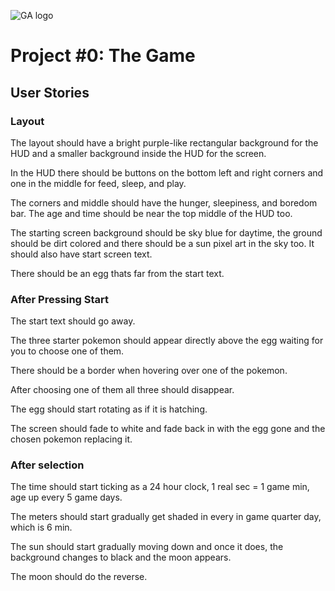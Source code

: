 ![GA logo](https://ga-dash.s3.amazonaws.com/production/assets/logo-9f88ae6c9c3871690e33280fcf557f33.png)
# Project #0: The Game

## User Stories

### Layout

The layout should have a bright purple-like rectangular background for the HUD and a smaller background inside the HUD for the screen.

In the HUD there should be buttons on the bottom left and right corners and one in the middle for feed, sleep, and play. 

The corners and middle should have the hunger, sleepiness, and boredom bar. The age and time should be near the top middle of the HUD too. 

The starting screen background should be sky blue for daytime, the ground should be dirt colored and there should be a sun pixel art in the sky too. It should also have start screen text.

There should be an egg thats far from the start text.

### After Pressing Start

The start text should go away.

The three starter pokemon should appear directly above the egg waiting for you to choose one of them.

There should be a border when hovering over one of the pokemon.

After choosing one of them all three should disappear.

The egg should start rotating as if it is hatching.

The screen should fade to white and fade back in with the egg gone and the chosen pokemon replacing it.

### After selection

The time should start ticking as a 24 hour clock, 1 real sec = 1 game min, age up every 5 game days.

The meters should start gradually get shaded in every in game quarter day, which is 6 min.

The sun should start gradually moving down and once it does, the background changes to black and the moon appears.

The moon should do the reverse.